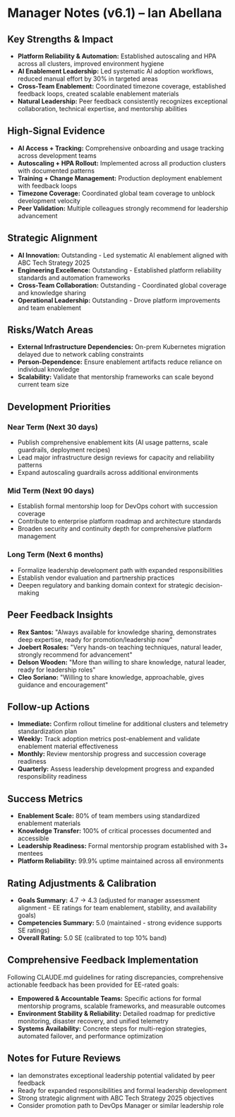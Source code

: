 # Manager Notes (v6.1) – Ian Abellana

## Key Strengths & Impact
- **Platform Reliability & Automation:** Established autoscaling and HPA across all clusters, improved environment hygiene
- **AI Enablement Leadership:** Led systematic AI adoption workflows, reduced manual effort by 30% in targeted areas
- **Cross-Team Enablement:** Coordinated timezone coverage, established feedback loops, created scalable enablement materials
- **Natural Leadership:** Peer feedback consistently recognizes exceptional collaboration, technical expertise, and mentorship abilities

## High-Signal Evidence
- **AI Access + Tracking:** Comprehensive onboarding and usage tracking across development teams
- **Autoscaling + HPA Rollout:** Implemented across all production clusters with documented patterns
- **Training + Change Management:** Production deployment enablement with feedback loops
- **Timezone Coverage:** Coordinated global team coverage to unblock development velocity
- **Peer Validation:** Multiple colleagues strongly recommend for leadership advancement

## Strategic Alignment
- **AI Innovation:** Outstanding - Led systematic AI enablement aligned with ABC Tech Strategy 2025
- **Engineering Excellence:** Outstanding - Established platform reliability standards and automation frameworks
- **Cross-Team Collaboration:** Outstanding - Coordinated global coverage and knowledge sharing
- **Operational Leadership:** Outstanding - Drove platform improvements and team enablement

## Risks/Watch Areas
- **External Infrastructure Dependencies:** On-prem Kubernetes migration delayed due to network cabling constraints
- **Person-Dependence:** Ensure enablement artifacts reduce reliance on individual knowledge
- **Scalability:** Validate that mentorship frameworks can scale beyond current team size

## Development Priorities
### Near Term (Next 30 days)
- Publish comprehensive enablement kits (AI usage patterns, scale guardrails, deployment recipes)
- Lead major infrastructure design reviews for capacity and reliability patterns
- Expand autoscaling guardrails across additional environments

### Mid Term (Next 90 days)
- Establish formal mentorship loop for DevOps cohort with succession coverage
- Contribute to enterprise platform roadmap and architecture standards
- Broaden security and continuity depth for comprehensive platform management

### Long Term (Next 6 months)
- Formalize leadership development path with expanded responsibilities
- Establish vendor evaluation and partnership practices
- Deepen regulatory and banking domain context for strategic decision-making

## Peer Feedback Insights
- **Rex Santos:** "Always available for knowledge sharing, demonstrates deep expertise, ready for promotion/leadership now"
- **Joebert Rosales:** "Very hands-on teaching techniques, natural leader, strongly recommend for advancement"
- **Delson Wooden:** "More than willing to share knowledge, natural leader, ready for leadership roles"
- **Cleo Soriano:** "Willing to share knowledge, approachable, gives guidance and encouragement"

## Follow-up Actions
- **Immediate:** Confirm rollout timeline for additional clusters and telemetry standardization plan
- **Weekly:** Track adoption metrics post-enablement and validate enablement material effectiveness
- **Monthly:** Review mentorship progress and succession coverage readiness
- **Quarterly:** Assess leadership development progress and expanded responsibility readiness

## Success Metrics
- **Enablement Scale:** 80% of team members using standardized enablement materials
- **Knowledge Transfer:** 100% of critical processes documented and accessible
- **Leadership Readiness:** Formal mentorship program established with 3+ mentees
- **Platform Reliability:** 99.9% uptime maintained across all environments

## Rating Adjustments & Calibration
- **Goals Summary:** 4.7 → 4.3 (adjusted for manager assessment alignment - EE ratings for team enablement, stability, and availability goals)
- **Competencies Summary:** 5.0 (maintained - strong evidence supports SE ratings)
- **Overall Rating:** 5.0 SE (calibrated to top 10% band)

## Comprehensive Feedback Implementation
Following CLAUDE.md guidelines for rating discrepancies, comprehensive actionable feedback has been provided for EE-rated goals:
- **Empowered & Accountable Teams:** Specific actions for formal mentorship programs, scalable frameworks, and measurable outcomes
- **Environment Stability & Reliability:** Detailed roadmap for predictive monitoring, disaster recovery, and unified telemetry
- **Systems Availability:** Concrete steps for multi-region strategies, automated failover, and performance optimization

## Notes for Future Reviews
- Ian demonstrates exceptional leadership potential validated by peer feedback
- Ready for expanded responsibilities and formal leadership development
- Strong strategic alignment with ABC Tech Strategy 2025 objectives
- Consider promotion path to DevOps Manager or similar leadership role

